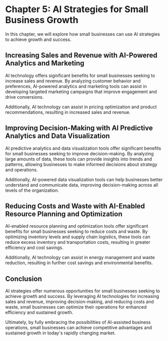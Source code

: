Chapter 5: AI Strategies for Small Business Growth
==================================================

In this chapter, we will explore how small businesses can use AI strategies to achieve growth and success.

Increasing Sales and Revenue with AI-Powered Analytics and Marketing
--------------------------------------------------------------------

AI technology offers significant benefits for small businesses seeking to increase sales and revenue. By analyzing customer behavior and preferences, AI-powered analytics and marketing tools can assist in developing targeted marketing campaigns that improve engagement and drive conversions.

Additionally, AI technology can assist in pricing optimization and product recommendations, resulting in increased sales and revenue.

Improving Decision-Making with AI Predictive Analytics and Data Visualization
-----------------------------------------------------------------------------

AI predictive analytics and data visualization tools offer significant benefits for small businesses seeking to improve decision-making. By analyzing large amounts of data, these tools can provide insights into trends and patterns, allowing businesses to make informed decisions about strategy and operations.

Additionally, AI-powered data visualization tools can help businesses better understand and communicate data, improving decision-making across all levels of the organization.

Reducing Costs and Waste with AI-Enabled Resource Planning and Optimization
---------------------------------------------------------------------------

AI-enabled resource planning and optimization tools offer significant benefits for small businesses seeking to reduce costs and waste. By optimizing inventory levels and supply chain logistics, these tools can reduce excess inventory and transportation costs, resulting in greater efficiency and cost savings.

Additionally, AI technology can assist in energy management and waste reduction, resulting in further cost savings and environmental benefits.

Conclusion
----------

AI strategies offer numerous opportunities for small businesses seeking to achieve growth and success. By leveraging AI technologies for increasing sales and revenue, improving decision-making, and reducing costs and waste, small businesses can optimize their operations for enhanced efficiency and sustained growth.

Ultimately, by fully embracing the possibilities of AI-assisted business operations, small businesses can achieve competitive advantages and sustained growth in today's rapidly changing market.

